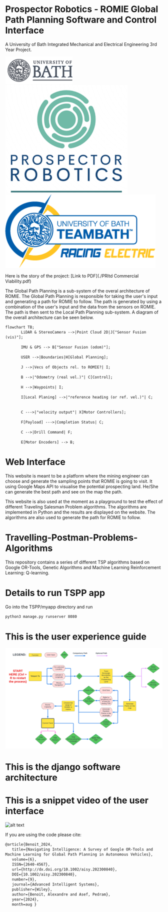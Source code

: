 # Prospector Robotics - ROMIE Global Path Planning Software and Control Interface
A University of Bath Integrated Mechanical and Electrical Engineering 3rd Year Project.

![alt text](/TSPP/UoBlogo.png "User Interface")
![alt text](/TSPP/PRlogo.png "User Interface")
![alt text](/TSPP/TBRelogo.png "User Interface")


Here is the story of the project: [Link to PDF](./PRltd Commercial Viability.pdf)

The Global Path Planning is a sub-system of the overal architecture of ROMIE. The Global Path Planning is responsible for taking the user's input and generating a path for ROMIE to follow. The path is generated by using a combination of the user's input and the data from the sensors on ROMIE. The path is then sent to the Local Path Planning sub-system. A diagram of the overall architecture can be seen below.

```mermaid
flowchart TB;
       LiDAR & StereoCamera -->|Point Cloud 2D|J["Sensor Fusion (vis)"];

       IMU & GPS --> B["Sensor Fusion (odom)"];

       USER -->|Boundaries|H[Global Planning];

       J -->|Vecs of Objects rel. to ROMIE?| I;

       B -->|"Odometry (real vel.)"| C[Control];

       H -->|Waypoints| I;

       I[Local Planing] -->|"reference heading (or ref. vel.)"| C;       

       
       C --->|"velocity output"| X[Motor Controllers];
       
       F[Payload] --->|Completion Status| C;

       C -->|Drill Command| F;

       E[Motor Encoders] --> B;

```
# Web Interface
This website is meant to be a platform where the mining engineer can choose and generate the sampling points that ROMIE is going to visit. It using Google Maps API to visualise the potential prospecting land. He/She can generate the best path and see on the map the path.

This website is also used at the moment as a playground to test the effect of different Traveling Salesman Problem algorithms. The algorithms are implemented in Python and the results are displayed on the website. The algorithms are also used to generate the path for ROMIE to follow.

# Travelling-Postman-Problems-Algorithms

This repository contains a series of different TSP algorithms based on Google OR-Tools, Genetic Algorithms and Machine Learning Reinforcement Learning: Q-learning. 

# Details to run TSPP app
Go into the TSPP/myapp directory and run
```bash
python3 manage.py runserver 8080
```

# This is the user experience guide
![alt text](/TSPP/UserGuide.png "User Interface")

# This is the django software architecture

# This is a snippet video of the user interface
![alt text](/TSPP/website.gif "User Interface")

If you are using the code please cite:
```
@article{Benoit_2024,
   title={Navigating Intelligence: A Survey of Google OR‐Tools and Machine Learning for Global Path Planning in Autonomous Vehicles},
   volume={6},
   ISSN={2640-4567},
   url={http://dx.doi.org/10.1002/aisy.202300840},
   DOI={10.1002/aisy.202300840},
   number={9},
   journal={Advanced Intelligent Systems},
   publisher={Wiley},
   author={Benoit, Alexandre and Asef, Pedram},
   year={2024},
   month=aug }
```


